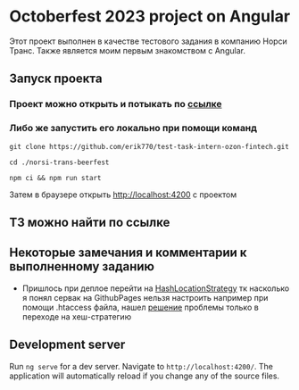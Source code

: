 # Octoberfest 2023 project on Angular

Этот проект выполнен в качестве тестового задания в компанию Норси Транс. Также является моим первым знакомством с Angular.

## Запуск проекта

### Проект можно открыть и потыкать по [ссылке](https://erik770.github.io/Octoberfest-angular-app/#/)

### Либо же запустить его локально при помощи команд

`git clone https://github.com/erik770/test-task-intern-ozon-fintech.git`

`cd ./norsi-trans-beerfest`

`npm ci && npm run start`

Затем в браузере открыть [http://localhost:4200](http://localhost:4200) с проектом

## ТЗ можно найти по ссылке

## Некоторые замечания и комментарии к выполненному заданию

- Пришлось при деплое перейти на [HashLocationStrategy](https://angular.io/api/common/HashLocationStrategy) тк насколько я понял сервак на GithubPages нельзя настроить например при помощи .htaccess файла, нашел [решение](https://stackoverflow.com/questions/47513604/deploy-angular-website-on-github-products-404-error/47513767) проблемы только в переходе на хеш-стратегию

## Development server

Run `ng serve` for a dev server. Navigate to `http://localhost:4200/`. The application will automatically reload if you change any of the source files.
